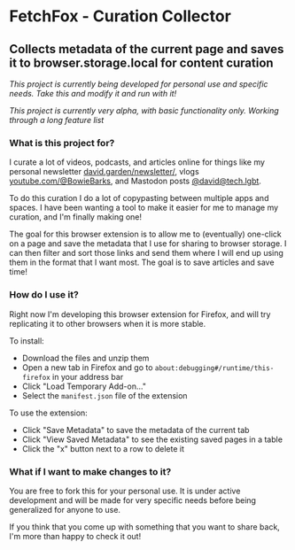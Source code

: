 # FetchFox - Curation Collector
## Collects metadata of the current page and saves it to browser.storage.local for content curation

*This project is currently being developed for personal use and specific needs. Take this and modify it and run with it!*

*This project is currently very alpha, with basic functionality only. Working through a long feature list*

### What is this project for?
I curate a lot of videos, podcasts, and articles online for things like my personal newsletter [david.garden/newsletter/](https://david.garden/newsletter/), vlogs [youtube.com/@BowieBarks](https://www.youtube.com/@BowieBarks), and Mastodon posts [@david@tech.lgbt](https://tech.lgbt/@david).

To do this curation I do a lot of copypasting between multiple apps and spaces. I have been wanting a tool to make it easier for me to manage my curation, and I'm finally making one!

The goal for this browser extension is to allow me to (eventually) one-click on a page and save the metadata that I use for sharing to browser storage. I can then filter and sort those links and send them where I will end up using them in the format that I want most. The goal is to save articles and save time!

### How do I use it?
Right now I'm developing this browser extension for Firefox, and will try replicating it to other browsers when it is more stable.

To install:
- Download the files and unzip them
- Open a new tab in Firefox and go to `about:debugging#/runtime/this-firefox` in your address bar
- Click "Load Temporary Add-on..."
- Select the `manifest.json` file of the extension

To use the extension:
- Click "Save Metadata" to save the metadata of the current tab
- Click "View Saved Metadata" to see the existing saved pages in a table
- Click the "x" button next to a row to delete it

### What if I want to make changes to it?
You are free to fork this for your personal use. It is under active development and will be made for very specific needs before being generalized for anyone to use.

If you think that you come up with something that you want to share back, I'm more than happy to check it out!
